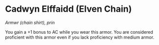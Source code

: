 # Cadwyn Elffaidd (Elven Chain)

*Armwr (chain shirt), prin*

You gain a +1 bonus to AC while you wear this armor. You are considered proficient with this armor even if you lack proficiency with medium armor.